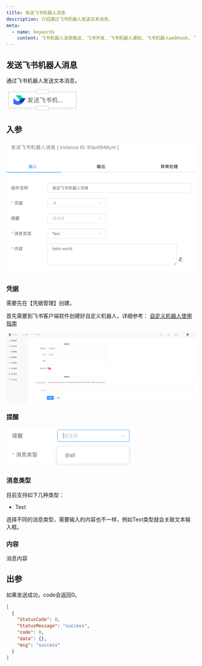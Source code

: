 ```yaml
---
title: 发送飞书机器人消息
description: 介绍通过飞书机器人发送文本消息。
meta:
  - name: keywords
    content: 飞书机器人消息推送, 飞书开发, 飞书机器人通知, 飞书机器人webhook, 飞书机器人API, 飞书机器人开发, Golang飞书机器人, Python飞书机器人, 低代码, AI工作流, 流程引擎
---
```


## 发送飞书机器人消息

通过飞书机器人发送文本消息。

<img src="./img/send_feishu_bot_msg_menu.png" alt="send_feishu_bot_msg_menu" title="发送飞书消息按钮" style="zoom:50%;" />



## 入参

<img src="./img/send_feishu_bot_msg_input.png" alt="send_feishu_bot_msg_input" title="发送飞书消息配置" style="zoom:50%;" />

### 凭据

需要先在【凭据管理】创建。

首先需要到飞书客户端软件创建好自定义机器人，详细参考： [自定义机器人使用指南](https://open.feishu.cn/document/client-docs/bot-v3/add-custom-bot) 

<img src="./img/feishu_bot_cred.png" alt="feishu_bot_cred" title="飞书webhook凭据" style="zoom:50%;" />



### 提醒

<img src="./img/send_feishu_bot_msg_mentioned_input.png" alt="send_feishu_bot_msg_mentioned_input" title="飞书消息提醒" style="zoom:50%;" />



### 消息类型

目前支持如下几种类型：

- Text

选择不同的消息类型，需要输入的内容也不一样，例如Text类型就会关联文本输入框。



### 内容

消息内容





## 出参

如果发送成功，code会返回0。

```json
[
  {
    "StatusCode": 0,
    "StatusMessage": "success",
    "code": 0,
    "data": {},
    "msg": "success"
  }
]
```

